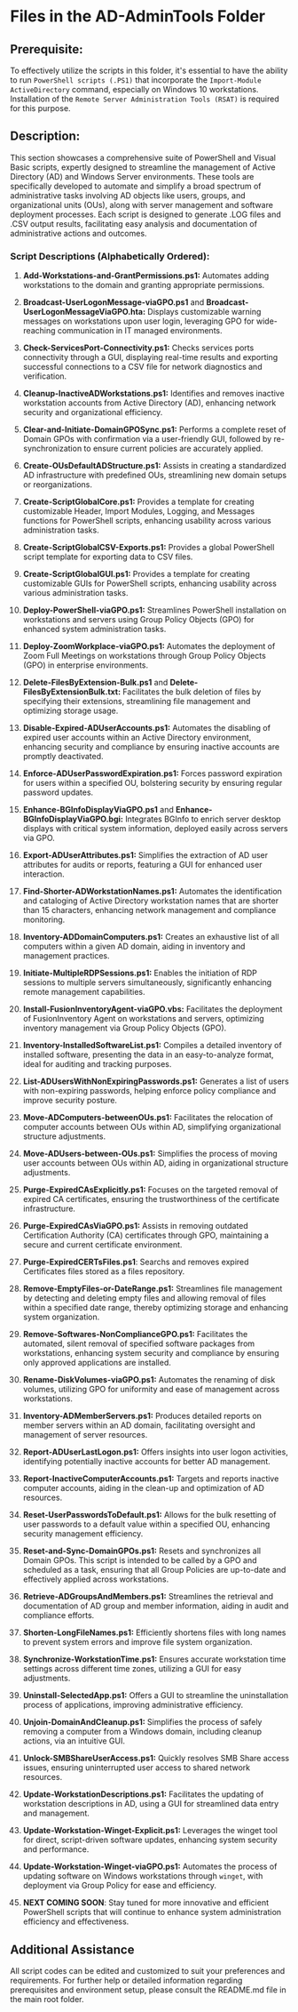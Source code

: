 # Files in the AD-AdminTools Folder
## Prerequisite:
To effectively utilize the scripts in this folder, it's essential to have the ability to run `PowerShell scripts (.PS1)` that incorporate the `Import-Module ActiveDirectory` command, especially on Windows 10 workstations. Installation of the `Remote Server Administration Tools (RSAT)` is required for this purpose.

## Description:
This section showcases a comprehensive suite of PowerShell and Visual Basic scripts, expertly designed to streamline the management of Active Directory (AD) and Windows Server environments. These tools are specifically developed to automate and simplify a broad spectrum of administrative tasks involving AD objects like users, groups, and organizational units (OUs), along with server management and software deployment processes. Each script is designed to generate .LOG files and .CSV output results, facilitating easy analysis and documentation of administrative actions and outcomes.

### Script Descriptions (Alphabetically Ordered):

1. **Add-Workstations-and-GrantPermissions.ps1:** Automates adding workstations to the domain and granting appropriate permissions.

2. **Broadcast-UserLogonMessage-viaGPO.ps1** and **Broadcast-UserLogonMessageViaGPO.hta:** Displays customizable warning messages on workstations upon user login, leveraging GPO for wide-reaching communication in IT managed environments.

3. **Check-ServicesPort-Connectivity.ps1:** Checks services ports connectivity through a GUI, displaying real-time results and exporting successful connections to a CSV file for network diagnostics and verification.

4. **Cleanup-InactiveADWorkstations.ps1:** Identifies and removes inactive workstation accounts from Active Directory (AD), enhancing network security and organizational efficiency.

5. **Clear-and-Initiate-DomainGPOSync.ps1:** Performs a complete reset of Domain GPOs with confirmation via a user-friendly GUI, followed by re-synchronization to ensure current policies are accurately applied.

6. **Create-OUsDefaultADStructure.ps1:** Assists in creating a standardized AD infrastructure with predefined OUs, streamlining new domain setups or reorganizations.

7. **Create-ScriptGlobalCore.ps1:** Provides a template for creating customizable Header, Import Modules, Logging, and Messages functions for PowerShell scripts, enhancing usability across various administration tasks.

8. **Create-ScriptGlobalCSV-Exports.ps1:** Provides a global PowerShell script template for exporting data to CSV files.

9. **Create-ScriptGlobalGUI.ps1:** Provides a template for creating customizable GUIs for PowerShell scripts, enhancing usability across various administration tasks.

10. **Deploy-PowerShell-viaGPO.ps1:** Streamlines PowerShell installation on workstations and servers using Group Policy Objects (GPO) for enhanced system administration tasks.

11. **Deploy-ZoomWorkplace-viaGPO.ps1:** Automates the deployment of Zoom Full Meetings on workstations through Group Policy Objects (GPO) in enterprise environments.

12. **Delete-FilesByExtension-Bulk.ps1** and **Delete-FilesByExtensionBulk.txt:** Facilitates the bulk deletion of files by specifying their extensions, streamlining file management and optimizing storage usage.

13. **Disable-Expired-ADUserAccounts.ps1:** Automates the disabling of expired user accounts within an Active Directory environment, enhancing security and compliance by ensuring inactive accounts are promptly deactivated.

14. **Enforce-ADUserPasswordExpiration.ps1:** Forces password expiration for users within a specified OU, bolstering security by ensuring regular password updates.

15. **Enhance-BGInfoDisplayViaGPO.ps1** and **Enhance-BGInfoDisplayViaGPO.bgi:** Integrates BGInfo to enrich server desktop displays with critical system information, deployed easily across servers via GPO.

16. **Export-ADUserAttributes.ps1:** Simplifies the extraction of AD user attributes for audits or reports, featuring a GUI for enhanced user interaction.

17. **Find-Shorter-ADWorkstationNames.ps1:** Automates the identification and cataloging of Active Directory workstation names that are shorter than 15 characters, enhancing network management and compliance monitoring.

18. **Inventory-ADDomainComputers.ps1:** Creates an exhaustive list of all computers within a given AD domain, aiding in inventory and management practices.

19. **Initiate-MultipleRDPSessions.ps1:** Enables the initiation of RDP sessions to multiple servers simultaneously, significantly enhancing remote management capabilities.

20. **Install-FusionInventoryAgent-viaGPO.vbs:** Facilitates the deployment of FusionInventory Agent on workstations and servers, optimizing inventory management via Group Policy Objects (GPO).

21. **Inventory-InstalledSoftwareList.ps1:** Compiles a detailed inventory of installed software, presenting the data in an easy-to-analyze format, ideal for auditing and tracking purposes.

22. **List-ADUsersWithNonExpiringPasswords.ps1:** Generates a list of users with non-expiring passwords, helping enforce policy compliance and improve security posture.

23. **Move-ADComputers-betweenOUs.ps1:** Facilitates the relocation of computer accounts between OUs within AD, simplifying organizational structure adjustments.

24. **Move-ADUsers-between-OUs.ps1:** Simplifies the process of moving user accounts between OUs within AD, aiding in organizational structure adjustments.

25. **Purge-ExpiredCAsExplicitly.ps1:** Focuses on the targeted removal of expired CA certificates, ensuring the trustworthiness of the certificate infrastructure.

26. **Purge-ExpiredCAsViaGPO.ps1:** Assists in removing outdated Certification Authority (CA) certificates through GPO, maintaining a secure and current certificate environment.

27. **Purge-ExpiredCERTsFiles.ps1**: Searchs and removes expired Certificates files stored as a files repository. 

28. **Remove-EmptyFiles-or-DateRange.ps1:** Streamlines file management by detecting and deleting empty files and allowing removal of files within a specified date range, thereby optimizing storage and enhancing system organization.

29. **Remove-Softwares-NonComplianceGPO.ps1:** Facilitates the automated, silent removal of specified software packages from workstations, enhancing system security and compliance by ensuring only approved applications are installed.

30. **Rename-DiskVolumes-viaGPO.ps1:** Automates the renaming of disk volumes, utilizing GPO for uniformity and ease of management across workstations.

31. **Inventory-ADMemberServers.ps1:** Produces detailed reports on member servers within an AD domain, facilitating oversight and management of server resources.

32. **Report-ADUserLastLogon.ps1:** Offers insights into user logon activities, identifying potentially inactive accounts for better AD management.

33. **Report-InactiveComputerAccounts.ps1:** Targets and reports inactive computer accounts, aiding in the clean-up and optimization of AD resources.

34. **Reset-UserPasswordsToDefault.ps1:** Allows for the bulk resetting of user passwords to a default value within a specified OU, enhancing security management efficiency.

35. **Reset-and-Sync-DomainGPOs.ps1:** Resets and synchronizes all Domain GPOs. This script is intended to be called by a GPO and scheduled as a task, ensuring that all Group Policies are up-to-date and effectively applied across workstations.

36. **Retrieve-ADGroupsAndMembers.ps1:** Streamlines the retrieval and documentation of AD group and member information, aiding in audit and compliance efforts.

37. **Shorten-LongFileNames.ps1:** Efficiently shortens files with long names to prevent system errors and improve file system organization.

38. **Synchronize-WorkstationTime.ps1:** Ensures accurate workstation time settings across different time zones, utilizing a GUI for easy adjustments.

39. **Uninstall-SelectedApp.ps1:** Offers a GUI to streamline the uninstallation process of applications, improving administrative efficiency.

40. **Unjoin-DomainAndCleanup.ps1:** Simplifies the process of safely removing a computer from a Windows domain, including cleanup actions, via an intuitive GUI.

41. **Unlock-SMBShareUserAccess.ps1:** Quickly resolves SMB Share access issues, ensuring uninterrupted user access to shared network resources.

42. **Update-WorkstationDescriptions.ps1:** Facilitates the updating of workstation descriptions in AD, using a GUI for streamlined data entry and management.

43. **Update-Workstation-Winget-Explicit.ps1:** Leverages the winget tool for direct, script-driven software updates, enhancing system security and performance.

44. **Update-Workstation-Winget-viaGPO.ps1:** Automates the process of updating software on Windows workstations through `winget`, with deployment via Group Policy for ease and efficiency.

45. **NEXT COMING SOON**: Stay tuned for more innovative and efficient PowerShell scripts that will continue to enhance system administration efficiency and effectiveness.

## Additional Assistance
All script codes can be edited and customized to suit your preferences and requirements. For further help or detailed information regarding prerequisites and environment setup, please consult the README.md file in the main root folder.
